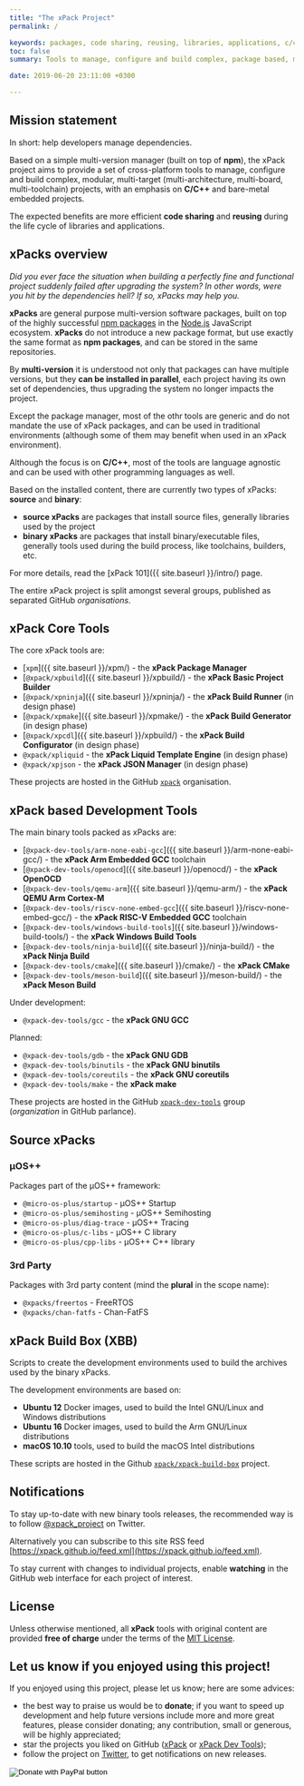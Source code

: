 ```yaml
---
title: "The xPack Project"
permalink: /

keywords: packages, code sharing, reusing, libraries, applications, c/c++, embedded
toc: false
summary: Tools to manage, configure and build complex, package based, multi-target projects.

date: 2019-06-20 23:11:00 +0300

---
```


## Mission statement

In short: help developers manage dependencies.

Based on a simple multi-version manager (built on top of **npm**),
the xPack project aims to provide a set of cross-platform tools
to manage, configure and build complex,
modular, multi-target (multi-architecture, multi-board, multi-toolchain)
projects, with an emphasis on **C/C++** and
bare-metal embedded projects.

The expected benefits are more efficient **code sharing** and
**reusing** during the life cycle of libraries and applications.

## xPacks overview

_Did you ever face the situation when building a perfectly fine and
functional project suddenly failed after
upgrading the system? In other words, were you hit by the dependencies
hell? If so, xPacks may help you._

**xPacks** are general purpose multi-version software packages,
built on top of the highly successful
[npm packages](https://docs.npmjs.com/getting-started/what-is-npm)
in the [Node.js](https://nodejs.org/en/) JavaScript ecosystem.
**xPacks** do not introduce a new package format, but use
exactly the same format as **npm packages**, and can be
stored in the same repositories.

By **multi-version** it is understood not only that packages can have
multiple versions, but they **can be installed in parallel**, each
project having its own set of dependencies, thus upgrading the system
no longer impacts the project.

Except the package manager, most of the othr tools are generic and do not
mandate the use of xPack packages, and can be used in traditional
environments (although some of them may benefit when used in an xPack
environment).

Although the focus is on **C/C++**, most of the tools are language agnostic
and can be used with other programming languages as well.

Based on the installed content, there are currently two
types of xPacks: **source** and **binary**:

- **source xPacks** are packages that install source files,
generally libraries used by the project
- **binary xPacks** are packages that install binary/executable files,
generally tools used during the build process, like toolchains,
builders, etc.

For more details, read the [xPack 101]({{ site.baseurl }}/intro/) page.

The entire xPack project is split amongst several groups,
published as separated GitHub _organisations_.

## xPack Core Tools

The core xPack tools are:

- [`xpm`]({{ site.baseurl }}/xpm/) - the **xPack Package Manager**
- [`@xpack/xpbuild`]({{ site.baseurl }}/xpbuild/) - the **xPack Basic Project Builder**
- [`@xpack/xpninja`]({{ site.baseurl }}/xpninja/) - the **xPack Build Runner** (in design phase)
- [`@xpack/xpmake`]({{ site.baseurl }}/xpmake/) - the **xPack Build Generator** (in design phase)
- [`@xpack/xpcdl`]({{ site.baseurl }}/xpbuild/) - the **xPack Build Configurator** (in design phase)
- `@xpack/xpliquid` - the **xPack Liquid Template Engine** (in design phase)
- `@xpack/xpjson` - the **xPack JSON Manager** (in design phase)

These projects are hosted in the GitHub
[`xpack`](https://github.com/xpack) organisation.

## xPack based Development Tools

The main binary tools packed as xPacks are:

- [`@xpack-dev-tools/arm-none-eabi-gcc`]({{ site.baseurl }}/arm-none-eabi-gcc/) - the **xPack Arm Embedded GCC** toolchain
- [`@xpack-dev-tools/openocd`]({{ site.baseurl }}/openocd/) - the **xPack OpenOCD**
- [`@xpack-dev-tools/qemu-arm`]({{ site.baseurl }}/qemu-arm/) - the **xPack QEMU Arm Cortex-M**
- [`@xpack-dev-tools/riscv-none-embed-gcc`]({{ site.baseurl }}/riscv-none-embed-gcc/) - the **xPack RISC-V Embedded GCC** toolchain
- [`@xpack-dev-tools/windows-build-tools`]({{ site.baseurl }}/windows-build-tools/) - the **xPack Windows Build Tools**
- [`@xpack-dev-tools/ninja-build`]({{ site.baseurl }}/ninja-build/) - the **xPack Ninja Build**
- [`@xpack-dev-tools/cmake`]({{ site.baseurl }}/cmake/) - the **xPack CMake**
- [`@xpack-dev-tools/meson-build`]({{ site.baseurl }}/meson-build/) - the **xPack Meson Build**

Under development:

- `@xpack-dev-tools/gcc` - the **xPack GNU GCC**

Planned:

- `@xpack-dev-tools/gdb` - the **xPack GNU GDB**
- `@xpack-dev-tools/binutils` - the **xPack GNU binutils**
- `@xpack-dev-tools/coreutils` - the **xPack GNU coreutils**
- `@xpack-dev-tools/make` - the **xPack make**

These projects are hosted in the GitHub
[`xpack-dev-tools`](https://github.com/xpack-dev-tools) group
(_organization_ in GitHub parlance).

## Source xPacks

### µOS++

Packages part of the µOS++ framework:

- `@micro-os-plus/startup` - µOS++ Startup
- `@micro-os-plus/semihosting` - µOS++ Semihosting
- `@micro-os-plus/diag-trace` - µOS++ Tracing
- `@micro-os-plus/c-libs` - µOS++ C library
- `@micro-os-plus/cpp-libs` - µOS++ C++ library

### 3rd Party

Packages with 3rd party content (mind the **plural** in the scope name):

- `@xpacks/freertos` - FreeRTOS
- `@xpacks/chan-fatfs` - Chan-FatFS

## xPack Build Box (XBB)

Scripts to create the development environments used to build the
archives used by the binary xPacks.

The development environments are based on:

- **Ubuntu 12** Docker images, used to build the Intel GNU/Linux and Windows
  distributions
- **Ubuntu 16** Docker images, used to build the Arm GNU/Linux
  distributions
- **macOS 10.10** tools, used to build the macOS Intel distributions

These scripts are hosted in the Github
[`xpack/xpack-build-box`](https://github.com/xpack/xpack-build-box) project.

## Notifications

To stay up-to-date with new binary tools releases, the recommended way is
to follow [@xpack_project](https://twitter.com/xpack_project) on Twitter.

Alternatively you can subscribe to this site RSS feed
[https://xpack.github.io/feed.xml](https://xpack.github.io/feed.xml).

To stay current with changes to individual projects, enable **watching**
in the GitHub web interface for each project of interest.

## License

Unless otherwise mentioned, all **xPack** tools with original content
are provided **free of charge** under the terms of the
[MIT License](https://opensource.org/licenses/MIT).

## Let us know if you enjoyed using this project!

If you enjoyed using this project, please let us know; here are some advices:

- the best way to praise us would be to **donate**; if you want to speed
up development and help future versions include more and more great
features, please consider donating; any contribution, small or
generous, will be highly appreciated;
- star the projects you liked on GitHub ([xPack](https://github.com/xpack)
or [xPack Dev Tools](https://github.com/xpack-dev-tools/));
- follow the project on [Twitter](https://twitter.com/xpack_project),
to get notifications on new releases.

<form action="https://www.paypal.com/cgi-bin/webscr" method="post" target="_top">
<input type="hidden" name="cmd" value="_s-xclick" />
<input type="hidden" name="hosted_button_id" value="NXKFN7DJH8DJ6" />
<input type="image" src="https://www.paypalobjects.com/en_US/i/btn/btn_donateCC_LG.gif" border="0" name="submit" title="PayPal - The safer, easier way to pay online!" alt="Donate with PayPal button" />
<img alt="." border="0" src="https://www.paypal.com/en_US/i/scr/pixel.gif" width="1" height="1" />
</form>


